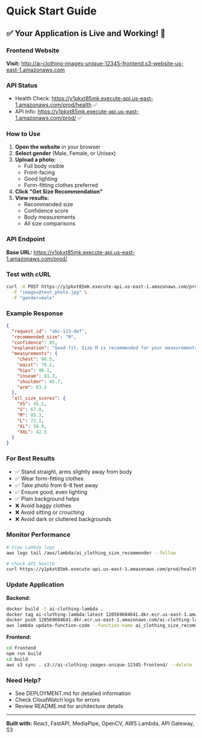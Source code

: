 # Quick Start Guide

## ✅ Your Application is Live and Working! 🚀

### Frontend Website
**Visit:** http://ai-clothing-images-unique-12345-frontend.s3-website-us-east-1.amazonaws.com

### API Status
- Health Check: https://y1pkxt85mk.execute-api.us-east-1.amazonaws.com/prod/health ✅
- API Info: https://y1pkxt85mk.execute-api.us-east-1.amazonaws.com/prod/ ✅

### How to Use

1. **Open the website** in your browser
2. **Select gender** (Male, Female, or Unisex)
3. **Upload a photo:**
   - Full body visible
   - Front-facing
   - Good lighting
   - Form-fitting clothes preferred
4. **Click "Get Size Recommendation"**
5. **View results:**
   - Recommended size
   - Confidence score
   - Body measurements
   - All size comparisons

### API Endpoint
**Base URL:** https://y1pkxt85mk.execute-api.us-east-1.amazonaws.com/prod/

### Test with cURL
```bash
curl -X POST https://y1pkxt85mk.execute-api.us-east-1.amazonaws.com/prod/analyze \
  -F "image=@test_photo.jpg" \
  -F "gender=male"
```

### Example Response
```json
{
  "request_id": "abc-123-def",
  "recommended_size": "M",
  "confidence": 85,
  "explanation": "Good fit. Size M is recommended for your measurements.",
  "measurements": {
    "chest": 96.5,
    "waist": 78.2,
    "hips": 98.1,
    "inseam": 81.3,
    "shoulder": 45.7,
    "arm": 63.2
  },
  "all_size_scores": {
    "XS": 45.2,
    "S": 67.8,
    "M": 85.3,
    "L": 72.1,
    "XL": 58.9,
    "XXL": 42.5
  }
}
```

### For Best Results
- ✅ Stand straight, arms slightly away from body
- ✅ Wear form-fitting clothes
- ✅ Take photo from 6-8 feet away
- ✅ Ensure good, even lighting
- ✅ Plain background helps
- ❌ Avoid baggy clothes
- ❌ Avoid sitting or crouching
- ❌ Avoid dark or cluttered backgrounds

### Monitor Performance
```bash
# View Lambda logs
aws logs tail /aws/lambda/ai_clothing_size_recommender --follow

# Check API health
curl https://y1pkxt85mk.execute-api.us-east-1.amazonaws.com/prod/health
```

### Update Application

**Backend:**
```bash
docker build -t ai-clothing-lambda .
docker tag ai-clothing-lambda:latest 120569604641.dkr.ecr.us-east-1.amazonaws.com/ai-clothing-lambda:latest
docker push 120569604641.dkr.ecr.us-east-1.amazonaws.com/ai-clothing-lambda:latest
aws lambda update-function-code --function-name ai_clothing_size_recommender --image-uri 120569604641.dkr.ecr.us-east-1.amazonaws.com/ai-clothing-lambda:latest
```

**Frontend:**
```bash
cd frontend
npm run build
cd build
aws s3 sync . s3://ai-clothing-images-unique-12345-frontend/ --delete
```

### Need Help?
- See DEPLOYMENT.md for detailed information
- Check CloudWatch logs for errors
- Review README.md for architecture details

---
**Built with:** React, FastAPI, MediaPipe, OpenCV, AWS Lambda, API Gateway, S3
